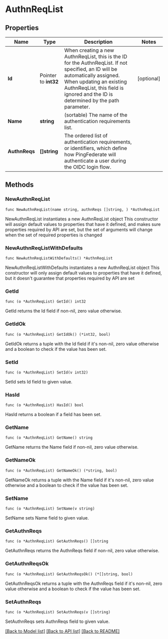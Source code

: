 # AuthnReqList

## Properties

Name | Type | Description | Notes
------------ | ------------- | ------------- | -------------
**Id** | Pointer to **int32** | When creating a new AuthnReqList, this is the ID for the AuthnReqList. If not specified, an ID will be automatically assigned. When updating an existing AuthnReqList, this field is ignored and the ID is determined by the path parameter. | [optional] 
**Name** | **string** | (sortable) The name of the authentication requirements list. | 
**AuthnReqs** | **[]string** | The ordered list of authentication requirements, or identifiers, which define how PingFederate will authenticate a user during the OIDC login flow. | 

## Methods

### NewAuthnReqList

`func NewAuthnReqList(name string, authnReqs []string, ) *AuthnReqList`

NewAuthnReqList instantiates a new AuthnReqList object
This constructor will assign default values to properties that have it defined,
and makes sure properties required by API are set, but the set of arguments
will change when the set of required properties is changed

### NewAuthnReqListWithDefaults

`func NewAuthnReqListWithDefaults() *AuthnReqList`

NewAuthnReqListWithDefaults instantiates a new AuthnReqList object
This constructor will only assign default values to properties that have it defined,
but it doesn't guarantee that properties required by API are set

### GetId

`func (o *AuthnReqList) GetId() int32`

GetId returns the Id field if non-nil, zero value otherwise.

### GetIdOk

`func (o *AuthnReqList) GetIdOk() (*int32, bool)`

GetIdOk returns a tuple with the Id field if it's non-nil, zero value otherwise
and a boolean to check if the value has been set.

### SetId

`func (o *AuthnReqList) SetId(v int32)`

SetId sets Id field to given value.

### HasId

`func (o *AuthnReqList) HasId() bool`

HasId returns a boolean if a field has been set.

### GetName

`func (o *AuthnReqList) GetName() string`

GetName returns the Name field if non-nil, zero value otherwise.

### GetNameOk

`func (o *AuthnReqList) GetNameOk() (*string, bool)`

GetNameOk returns a tuple with the Name field if it's non-nil, zero value otherwise
and a boolean to check if the value has been set.

### SetName

`func (o *AuthnReqList) SetName(v string)`

SetName sets Name field to given value.


### GetAuthnReqs

`func (o *AuthnReqList) GetAuthnReqs() []string`

GetAuthnReqs returns the AuthnReqs field if non-nil, zero value otherwise.

### GetAuthnReqsOk

`func (o *AuthnReqList) GetAuthnReqsOk() (*[]string, bool)`

GetAuthnReqsOk returns a tuple with the AuthnReqs field if it's non-nil, zero value otherwise
and a boolean to check if the value has been set.

### SetAuthnReqs

`func (o *AuthnReqList) SetAuthnReqs(v []string)`

SetAuthnReqs sets AuthnReqs field to given value.



[[Back to Model list]](../README.md#documentation-for-models) [[Back to API list]](../README.md#documentation-for-api-endpoints) [[Back to README]](../README.md)


